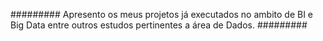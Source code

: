 ######### Apresento os meus projetos já executados no ambito de BI e Big Data entre outros estudos pertinentes a área de Dados. #########
